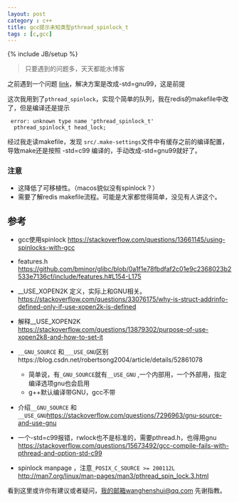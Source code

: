 ```yaml
---
layout: post
category : c++
title: gcc提示未知类型pthread_spinlock_t
tags : [c,gcc]
---
```

{% include JB/setup %}

>只要遇到的问题多，天天都能水博客

之前遇到一个问题 [link](https://wanghenshui.github.io/2019/03/07/gcc-siginfo_t-unknown)，解决方案是改成-std=gnu99，这是前提

这次我用到了`pthread_spinlock`，实现个简单的队列，我在redis的makefile中改了，但是编译还是提示

```
 error: unknown type name 'pthread_spinlock_t'
  pthread_spinlock_t head_lock;
```

经过我走读makefile，发现 `src/.make-settings`文件中有缓存之前的编译配置，导致make还是按照 -std=c99 编译的，手动改成-std=gnu99就好了。



### 注意

- 这降低了可移植性。（macos貌似没有spinlock？）
- 需要了解redis makefile流程。可能是大家都觉得简单，没见有人讲这个。



## 参考

- gcc使用spinlock https://stackoverflow.com/questions/13661145/using-spinlocks-with-gcc
- features.h https://github.com/bminor/glibc/blob/0a1f1e78fbdfaf2c01e9c2368023b2533e7136cf/include/features.h#L154-L175

- __USE_XOPEN2K 定义，实际上和GNU相关。https://stackoverflow.com/questions/33076175/why-is-struct-addrinfo-defined-only-if-use-xopen2k-is-defined
- 解释__USE_XOPEN2K https://stackoverflow.com/questions/13879302/purpose-of-use-xopen2k8-and-how-to-set-it
- `__GNU_SOURCE`  和`___USE_GNU`区别https://blog.csdn.net/robertsong2004/article/details/52861078
  - 简单说，有`_GNU_SOURCE`就有`__USE_GNU`  ,一个内部用，一个外部用，指定编译选项gnu也会启用
  - g++默认编译带GNU，gcc不带
- 介绍`__GNU_SOURCE`  和`__USE_GNU`https://stackoverflow.com/questions/7296963/gnu-source-and-use-gnu
- 一个-std=c99报错，rwlock也不是标准的，需要pthread.h，也得用gnu https://stackoverflow.com/questions/15673492/gcc-compile-fails-with-pthread-and-option-std-c99
- spinlock manpage ，注意`_POSIX_C_SOURCE >= 200112L` http://man7.org/linux/man-pages/man3/pthread_spin_lock.3.html

看到这里或许你有建议或者疑问，我的邮箱wanghenshui@qq.com 先谢指教。